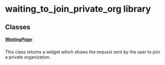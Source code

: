 



# waiting_to_join_private_org library











## Classes

##### [WaitingPage](../views_pre_auth_screens_waiting_to_join_private_org/WaitingPage-class.md)



This class returns a widget which shows the request sent by the user to join a private organization.















